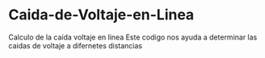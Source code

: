 # Caida-de-Voltaje-en-Linea
Calculo de la caída voltaje en linea
Este codigo nos ayuda a determinar las caidas de voltaje a difernetes distancias 
